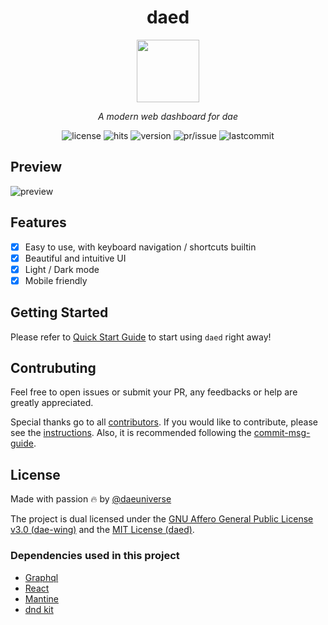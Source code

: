 <h1 align="center">daed</h1>
<p align="center">
  <img width="100" src="public/logo.svg" />
</p>
<p align="center">
  <em>A modern web dashboard for dae</em>
</p>

<p align="center">
  <img src="https://custom-icon-badges.herokuapp.com/github/license/daeuniverse/daed?logo=law&color=orange" alt="license" />
  <img src="https://hits.seeyoufarm.com/api/count/incr/badge.svg?url=https%3A%2F%2Fgithub.com%2Fdaeuniverse%2Fdaed&count_bg=%235C3DC8&title_bg=%23555555&icon=&icon_color=%23E7E7E7&title=hits&edge_flat=false" alt="hits" />
  <img src="https://custom-icon-badges.herokuapp.com/github/v/release/daeuniverse/daed?logo=rocket" alt="version">
  <img src="https://custom-icon-badges.herokuapp.com/github/issues-pr-closed/daeuniverse/daed?color=purple&logo=git-pull-request&logoColor=white" alt="pr/issue" />
  <img src="https://custom-icon-badges.herokuapp.com/github/last-commit/daeuniverse/daed?logo=history&logoColor=white" alt="lastcommit" />
</p>

## Preview

![preview](public/preview.png)

## Features

- [x] Easy to use, with keyboard navigation / shortcuts builtin
- [x] Beautiful and intuitive UI
- [x] Light / Dark mode
- [x] Mobile friendly

## Getting Started

Please refer to [Quick Start Guide](./docs/getting-started.md) to start using `daed` right away!

## Contrubuting

Feel free to open issues or submit your PR, any feedbacks or help are greatly appreciated.

Special thanks go to all [contributors](https://github.com/daeuniverse/daed/graphs/contributors). If you would like to contribute, please see the [instructions](./CONTRIBUTING.md). Also, it is recommended following the [commit-msg-guide](./docs/commit-msg-guide.md).

## License

Made with passion 🔥 by [@daeuniverse](https://github.com/daeuniverse)

The project is dual licensed under the [GNU Affero General Public License v3.0 (dae-wing)](https://github.com/daeuniverse/dae-wing/blob/main/LICENSE) and the [MIT License (daed)](https://github.com/daeuniverse/daed/blob/main/LICENSE).

### Dependencies used in this project

- [Graphql](https://graphql.org)
- [React](https://reactjs.org)
- [Mantine](https://mantine.dev)
- [dnd kit](https://dndkit.com)
